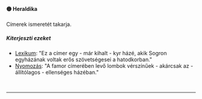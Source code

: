 #### 🟡 Heraldika

Címerek ismeretét takarja.

##### Kiterjeszti ezeket

- [Lexikum](../kepzettsegek.szekunder/lexikum.md): "Ez a címer egy - már kihalt - kyr házé, akik Sogron egyházának voltak erős szövetségesei a hatodkorban."
- [Nyomozás](../kepzettsegek.primer.altalanos/nyomozas.md): "A famor címerében levő lombok vérszínűek - akárcsak az - állítólagos - ellenséges házéban."

<br />

---

